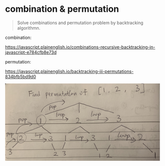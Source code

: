 # combination & permutation

> Solve combinations and permutation problem by backtracking algorithmn.

combination:

https://javascript.plainenglish.io/combinations-recursive-backtracking-in-javascript-e784cfb8e73d


permutation:

https://javascript.plainenglish.io/backtracking-iii-permutations-834bfb5bd9d0


![](./permutation_logic.png)
